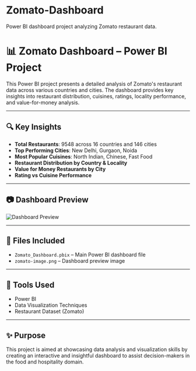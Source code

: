 # Zomato-Dashboard
Power BI dashboard project analyzing Zomato restaurant data.

# 📊 Zomato Dashboard – Power BI Project

This Power BI project presents a detailed analysis of Zomato's restaurant data across various countries and cities. The dashboard provides key insights into restaurant distribution, cuisines, ratings, locality performance, and value-for-money analysis.

---

## 🔍 Key Insights

- **Total Restaurants**: 9548 across 16 countries and 146 cities
- **Top Performing Cities**: New Delhi, Gurgaon, Noida
- **Most Popular Cuisines**: North Indian, Chinese, Fast Food
- **Restaurant Distribution by Country & Locality**
- **Value for Money Restaurants by City**
- **Rating vs Cuisine Performance**

---

## 📷 Dashboard Preview

![Dashboard Preview](zomato-image.png)

---

## 📁 Files Included

- `Zomato_Dashboard.pbix` – Main Power BI dashboard file
- `zomato-image.png` – Dashboard preview image

---

## 📌 Tools Used

- Power BI
- Data Visualization Techniques
- Restaurant Dataset (Zomato)

---

## ✨ Purpose

This project is aimed at showcasing data analysis and visualization skills by creating an interactive and insightful dashboard to assist decision-makers in the food and hospitality domain.

